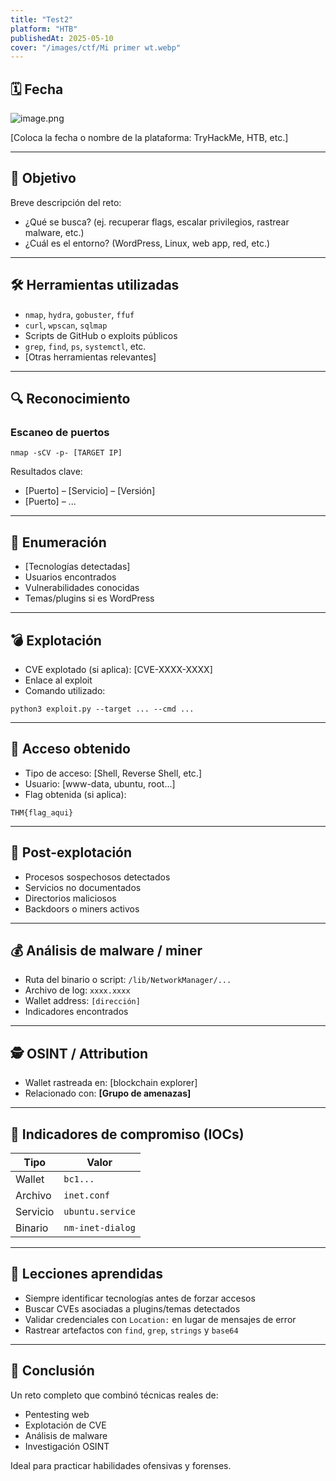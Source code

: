 ```yaml
---
title: "Test2"
platform: "HTB"
publishedAt: 2025-05-10
cover: "/images/ctf/Mi primer wt.webp"
---
```


## 🗓️ Fecha


![image.png](https://prod-files-secure.s3.us-west-2.amazonaws.com/5e19dbac-6f69-4b8e-8f73-8ef638bf2a2c/029dc9b3-ea79-4ddd-a86e-16d617e49114/image.png?X-Amz-Algorithm=AWS4-HMAC-SHA256&X-Amz-Content-Sha256=UNSIGNED-PAYLOAD&X-Amz-Credential=ASIAZI2LB466SQPKVDZ5%2F20250511%2Fus-west-2%2Fs3%2Faws4_request&X-Amz-Date=20250511T034510Z&X-Amz-Expires=3600&X-Amz-Security-Token=IQoJb3JpZ2luX2VjEAsaCXVzLXdlc3QtMiJIMEYCIQD%2FL7Hbyo4uysqCy3M44W7gsfy5QIz1FUiH12vrtc2DaAIhAKKGTOqgmRoAiwpIf0CKFQT7hEjVDBvDVrVNjyOt%2FTpPKogECLT%2F%2F%2F%2F%2F%2F%2F%2F%2F%2FwEQABoMNjM3NDIzMTgzODA1IgyqMX%2B%2F8QQVgAxtXDIq3AOTH9J4eHj19%2FwkUEqr6%2F0sUWXVTEKQCF1eCuKwMB6%2BxdgQAAIXJFs0xPpdT42QNxALz3TgJHoE5SL6GLUL63L7o4aR%2FLwkV3ya4nEq4Yu%2F8YevqtKxYJrP70AFswwH%2F9uv9iHjZS0XFpxNrk3Jm4%2B%2FNUX8sWjjF9CYi5%2BwDzrw95uK6qR%2F2TKPrYZYOPMcM6PyM3w%2FqVOQjQe2ieKZKqS77ea%2B8zdk65ISv6mGU8Pc5a1x20DLg8YuLRkVt%2BTLSjbC1J%2B2Cu1ozGPDi04UYaDL8JzSTLHmYJBWtEfpQGSHxH614xxyYJSY3sl46nxWRgqhVM3yWRaB8OUvJ0iJfobjiOdLyve6YTMX%2BGsLBQdjYSiQExXP8rQfWdpEpkmR%2FltsURpMb0i7CrZLMyzoSaVUulbeAzECi1AlbGjGn8XldtcoaBvk9bHCivcOu5LpjgmqodsCY035WTD%2FMViL3V9OWNWGJZCO%2B04lCWQFMltDQSNyj%2B8%2BI4C0GkWzk6oS2quulAtwHKqiBCKVVUfEX2XBt6ARrgHog6l3l%2B1d3a0lHKXa%2FS%2FjdLI8zXNPj2ZXkiA1mZRyDQ%2BBzB4d1z8PnSV9Z6rW5c71MrZ%2FmKXvewQz9drenOQntQC7nFxKtTCEnYDBBjqkAZZWDj57nJFcXlCxjsw9e48aCw3hfGGG49xKmyaX6aioqw%2B%2BiPTwPGTfo6aKRj7TeT8QnSoyVku53x8ML%2Ftrc8ze6tuu4d%2FoRcHlCVnzcLz%2FkRBOdcGwP9BHLXZdvx99dTjPYp%2FRxBqN6jwM9N9a5VMZrk4xxdxgclQ1jZbplbCQUUxuMBh19TSF2gf%2FM1cfFIoOPnbL5RUr9xvWP%2B%2FASqssxg59&X-Amz-Signature=e978eccc7e26e289b1b1a4930af8753043a26c9478a7f032a68b4615e9bb168c&X-Amz-SignedHeaders=host&x-id=GetObject)


[Coloca la fecha o nombre de la plataforma: TryHackMe, HTB, etc.]


---


## 🎯 Objetivo


Breve descripción del reto:

- ¿Qué se busca? (ej. recuperar flags, escalar privilegios, rastrear malware, etc.)
- ¿Cuál es el entorno? (WordPress, Linux, web app, red, etc.)

---


## 🛠️ Herramientas utilizadas

- `nmap`, `hydra`, `gobuster`, `ffuf`
- `curl`, `wpscan`, `sqlmap`
- Scripts de GitHub o exploits públicos
- `grep`, `find`, `ps`, `systemctl`, etc.
- [Otras herramientas relevantes]

---


## 🔍 Reconocimiento


### Escaneo de puertos


```shell
nmap -sCV -p- [TARGET IP]
```


Resultados clave:

- [Puerto] – [Servicio] – [Versión]
- [Puerto] – ...

---


## 🔐 Enumeración

- [Tecnologías detectadas]
- Usuarios encontrados
- Vulnerabilidades conocidas
- Temas/plugins si es WordPress

---


## 💣 Explotación

- CVE explotado (si aplica): [CVE-XXXX-XXXX]
- Enlace al exploit
- Comando utilizado:

```shell
python3 exploit.py --target ... --cmd ...
```


---


## 🐚 Acceso obtenido

- Tipo de acceso: [Shell, Reverse Shell, etc.]
- Usuario: [www-data, ubuntu, root...]
- Flag obtenida (si aplica):

```plain text
THM{flag_aqui}
```


---


## 🧪 Post-explotación

- Procesos sospechosos detectados
- Servicios no documentados
- Directorios maliciosos
- Backdoors o miners activos

---


## 💰 Análisis de malware / miner

- Ruta del binario o script: `/lib/NetworkManager/...`
- Archivo de log: `xxxx.xxxx`
- Wallet address: `[dirección]`
- Indicadores encontrados

---


## 🕵️ OSINT / Attribution

- Wallet rastreada en: [blockchain explorer]
- Relacionado con: **[Grupo de amenazas]**

---


## 🧩 Indicadores de compromiso (IOCs)


| Tipo     | Valor            |
| -------- | ---------------- |
| Wallet   | `bc1...`         |
| Archivo  | `inet.conf`      |
| Servicio | `ubuntu.service` |
| Binario  | `nm-inet-dialog` |


---


## 📌 Lecciones aprendidas

- Siempre identificar tecnologías antes de forzar accesos
- Buscar CVEs asociadas a plugins/temas detectados
- Validar credenciales con `Location:` en lugar de mensajes de error
- Rastrear artefactos con `find`, `grep`, `strings` y `base64`

---


## 🏁 Conclusión


Un reto completo que combinó técnicas reales de:

- Pentesting web
- Explotación de CVE
- Análisis de malware
- Investigación OSINT

Ideal para practicar habilidades ofensivas y forenses.

